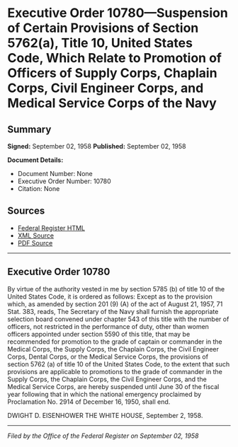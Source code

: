 # Executive Order 10780—Suspension of Certain Provisions of Section 5762(a), Title 10, United States Code, Which Relate to Promotion of Officers of Supply Corps, Chaplain Corps, Civil Engineer Corps, and Medical Service Corps of the Navy

## Summary

**Signed:** September 02, 1958
**Published:** September 02, 1958

**Document Details:**
- Document Number: None
- Executive Order Number: 10780
- Citation: None

## Sources
- [Federal Register HTML](https://www.presidency.ucsb.edu/documents/executive-order-10780-suspension-certain-provisions-section-5762a-title-10-united-states)
- [XML Source](None)
- [PDF Source](None)

---

## Executive Order 10780

By virtue of the authority vested in me by section 5785 (b) of title 10 of the United States Code, it is ordered as follows:
Except as to the provision which, as amended by section 201 (9) (A) of the act of August 21, 1957, 71 Stat. 383, reads,
The Secretary of the Navy shall furnish the appropriate selection board convened under chapter 543 of this title with the number of officers, not restricted in the performance of duty, other than women officers appointed under section 5590 of this title, that may be recommended for promotion to the grade of captain or commander in the Medical Corps, the Supply Corps, the Chaplain Corps, the Civil Engineer Corps, Dental Corps, or the Medical Service Corps, the provisions of section 5762 (a) of title 10 of the United States Code, to the extent that such provisions are applicable to promotions to the grade of commander in the Supply Corps, the Chaplain Corps, the Civil Engineer Corps, and the Medical Service Corps, are hereby suspended until June 30 of the fiscal year following that in which the national emergency proclaimed by Proclamation No. 2914 of December 16, 1950, shall end.

DWIGHT D. EISENHOWER
THE WHITE HOUSE,
September 2, 1958.

---

*Filed by the Office of the Federal Register on September 02, 1958*
